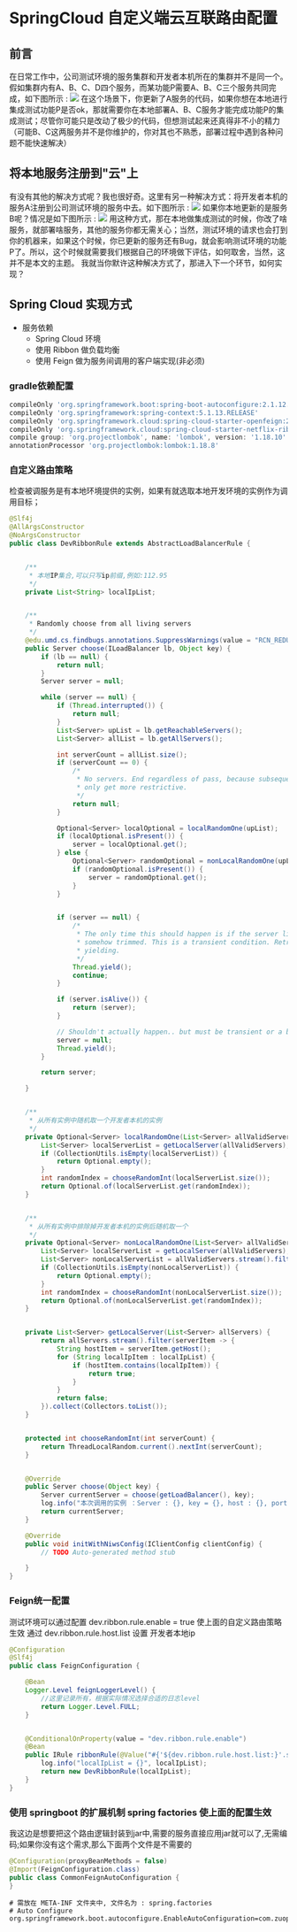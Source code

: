 # SpringCloud 自定义端云互联路由配置

## 前言
在日常工作中，公司测试环境的服务集群和开发者本机所在的集群并不是同一个。假如集群内有A、B、C、D四个服务，而某功能P需要A、B、C三个服务共同完成，如下图所示 :
![](https://eden-notes-pic-hosting.oss-cn-shenzhen.aliyuncs.com/notes/images/20240303163948.png#id=rDxfE&originHeight=412&originWidth=1190&originalType=binary&ratio=1&rotation=0&showTitle=false&status=done&style=none&title=)
在这个场景下，你更新了A服务的代码，如果你想在本地进行集成测试功能P是否ok，那就需要你在本地部署A、B、C服务才能完成功能P的集成测试；尽管你可能只是改动了极少的代码，但想测试起来还真得非不小的精力（可能B、C这两服务并不是你维护的，你对其也不熟悉，部署过程中遇到各种问题不能快速解决）
## 将本地服务注册到"云"上
有没有其他的解决方式呢？我也很好奇。这里有另一种解决方式：将开发者本机的服务A注册到公司测试环境的服务中去。如下图所示 :
![](https://eden-notes-pic-hosting.oss-cn-shenzhen.aliyuncs.com/notes/images/20240303164012.png#id=IbQaQ&originHeight=592&originWidth=1240&originalType=binary&ratio=1&rotation=0&showTitle=false&status=done&style=none&title=)
如果你本地更新的是服务B呢？情况是如下图所示 :
![](https://eden-notes-pic-hosting.oss-cn-shenzhen.aliyuncs.com/notes/images/20240303164027.png#id=G41ci&originHeight=619&originWidth=1240&originalType=binary&ratio=1&rotation=0&showTitle=false&status=done&style=none&title=)
用这种方式，那在本地做集成测试的时候，你改了啥服务，就部署啥服务，其他的服务你都无需关心；当然，测试环境的请求也会打到你的机器来，如果这个时候，你已更新的服务还有Bug，就会影响测试环境的功能P了。所以，这个时候就需要我们根据自己的环境做下评估，如何取舍，当然，这并不是本文的主题。
我就当你默许这种解决方式了，那进入下一个环节，如何实现？
## Spring Cloud 实现方式

- 服务依赖 
   - Spring Cloud 环境
   - 使用 Ribbon 做负载均衡
   - 使用 Feign 做为服务间调用的客户端实现(非必须)
### gradle依赖配置
```groovy
compileOnly 'org.springframework.boot:spring-boot-autoconfigure:2.1.12.RELEASE'
compileOnly 'org.springframework:spring-context:5.1.13.RELEASE'
compileOnly 'org.springframework.cloud:spring-cloud-starter-openfeign:2.2.1.RELEASE'
compileOnly 'org.springframework.cloud:spring-cloud-starter-netflix-ribbon:2.2.1.RELEASE'
compile group: 'org.projectlombok', name: 'lombok', version: '1.18.10'
annotationProcessor 'org.projectlombok:lombok:1.18.8'
```
### 自定义路由策略
检查被调服务是有本地环境提供的实例，如果有就选取本地开发环境的实例作为调用目标；
```java
@Slf4j
@AllArgsConstructor
@NoArgsConstructor
public class DevRibbonRule extends AbstractLoadBalancerRule {


    /**
     * 本地IP集合,可以只写ip前缀,例如:112.95
     */
    private List<String> localIpList;


    /**
     * Randomly choose from all living servers
     */
    @edu.umd.cs.findbugs.annotations.SuppressWarnings(value = "RCN_REDUNDANT_NULLCHECK_OF_NULL_VALUE")
    public Server choose(ILoadBalancer lb, Object key) {
        if (lb == null) {
            return null;
        }
        Server server = null;

        while (server == null) {
            if (Thread.interrupted()) {
                return null;
            }
            List<Server> upList = lb.getReachableServers();
            List<Server> allList = lb.getAllServers();

            int serverCount = allList.size();
            if (serverCount == 0) {
                /*
                 * No servers. End regardless of pass, because subsequent passes
                 * only get more restrictive.
                 */
                return null;
            }

            Optional<Server> localOptional = localRandomOne(upList);
            if (localOptional.isPresent()) {
                server = localOptional.get();
            } else {
                Optional<Server> randomOptional = nonLocalRandomOne(upList);
                if (randomOptional.isPresent()) {
                    server = randomOptional.get();
                }
            }


            if (server == null) {
                /*
                 * The only time this should happen is if the server list were
                 * somehow trimmed. This is a transient condition. Retry after
                 * yielding.
                 */
                Thread.yield();
                continue;
            }

            if (server.isAlive()) {
                return (server);
            }

            // Shouldn't actually happen.. but must be transient or a bug.
            server = null;
            Thread.yield();
        }

        return server;

    }


    /**
     * 从所有实例中随机取一个开发者本机的实例
     */
    private Optional<Server> localRandomOne(List<Server> allValidServers) {
        List<Server> localServerList = getLocalServer(allValidServers);
        if (CollectionUtils.isEmpty(localServerList)) {
            return Optional.empty();
        }
        int randomIndex = chooseRandomInt(localServerList.size());
        return Optional.of(localServerList.get(randomIndex));
    }


    /**
     * 从所有实例中排除掉开发者本机的实例后随机取一个
     */
    private Optional<Server> nonLocalRandomOne(List<Server> allValidServers) {
        List<Server> localServerList = getLocalServer(allValidServers);
        List<Server> nonLocalServerList = allValidServers.stream().filter(item -> !localServerList.contains(item)).collect(Collectors.toList());
        if (CollectionUtils.isEmpty(nonLocalServerList)) {
            return Optional.empty();
        }
        int randomIndex = chooseRandomInt(nonLocalServerList.size());
        return Optional.of(nonLocalServerList.get(randomIndex));
    }


    private List<Server> getLocalServer(List<Server> allServers) {
        return allServers.stream().filter(serverItem -> {
            String hostItem = serverItem.getHost();
            for (String localIpItem : localIpList) {
                if (hostItem.contains(localIpItem)) {
                    return true;
                }
            }
            return false;
        }).collect(Collectors.toList());
    }


    protected int chooseRandomInt(int serverCount) {
        return ThreadLocalRandom.current().nextInt(serverCount);
    }


    @Override
    public Server choose(Object key) {
        Server currentServer = choose(getLoadBalancer(), key);
        log.info("本次调用的实例 ：Server : {}, key = {}, host : {}, port = {}", currentServer.toString(), key, currentServer.getHost(), currentServer.getPort());
        return currentServer;
    }

    @Override
    public void initWithNiwsConfig(IClientConfig clientConfig) {
        // TODO Auto-generated method stub

    }
}
```
### Feign统一配置
测试环境可以通过配置 dev.ribbon.rule.enable = true 使上面的自定义路由策略生效
通过 dev.ribbon.rule.host.list 设置 开发者本地ip
```java
@Configuration
@Slf4j
public class FeignConfiguration {

    @Bean
    Logger.Level feignLoggerLevel() {
        //这里记录所有，根据实际情况选择合适的日志level
        return Logger.Level.FULL;
    }


    @ConditionalOnProperty(value = "dev.ribbon.rule.enable")
    @Bean
    public IRule ribbonRule(@Value("#{'${dev.ribbon.rule.host.list:}'.split(',')}") List<String> localIpList) {
        log.info("localIpList = {}", localIpList);
        return new DevRibbonRule(localIpList);
    }
}
```
### 使用 springboot 的扩展机制 spring factories 使上面的配置生效
我这边是想要把这个路由逻辑封装到jar中,需要的服务直接应用jar就可以了,无需编码;如果你没有这个需求,那么下面两个文件是不需要的 
```java
@Configuration(proxyBeanMethods = false)
@Import(FeignConfiguration.class)
public class CommonFeignAutoConfiguration {
}
```
```properties
# 需放在 META-INF 文件夹中, 文件名为 : spring.factories
# Auto Configure
org.springframework.boot.autoconfigure.EnableAutoConfiguration=com.zuopeng.common.feign.CommonFeignAutoConfiguration
```
